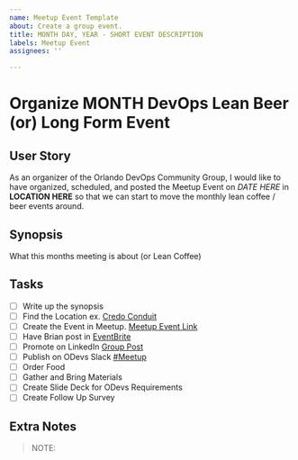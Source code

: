 ```yaml
---
name: Meetup Event Template
about: Create a group event.
title: MONTH DAY, YEAR - SHORT EVENT DESCRIPTION
labels: Meetup Event
assignees: ''

---
```


# Organize MONTH DevOps Lean Beer (or) Long Form Event

## User Story

As an organizer of the Orlando DevOps Community Group, I would like to have organized, scheduled, and posted the Meetup Event on *DATE HERE* in **LOCATION HERE** so that we can start to move the monthly lean coffee / beer events around.

## Synopsis

What this months meeting is about (or Lean Coffee)

## Tasks

- [ ] Write up the synopsis
- [ ] Find the Location ex. [Credo Conduit](https://www.google.com/maps/place/The+Conduit/)
- [ ] Create the Event in Meetup. [Meetup Event Link](https://www.meetup.com/Orlando-DevOps/events/294924796)
- [ ] Have Brian post in [EventBrite](https://www.eventbrite.com/o/orlando-devs-15266001174)
- [ ] Promote on LinkedIn [Group Post](https://www.linkedin.com/feed/update/urn:li:activity:7097321959037751296)
- [ ] Publish on ODevs Slack [#Meetup](https://orlandodevs.slack.com/archives/C03E3J2BE)
- [ ] Order Food
- [ ] Gather and Bring Materials
- [ ] Create Slide Deck for ODevs Requirements
- [ ] Create Follow Up Survey

## Extra Notes

> NOTE: 
